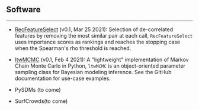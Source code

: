 ## Software

---

* [RecFeatureSelect](https://pypi.org/project/RecFeatureSelect/) (v0.1, Mar 25 2021): Selection of de-correlated features by removing the most similar pair at each call, `RecFeatureSelect` uses importance scores as rankings and reaches the stopping case when the Spearman's rho threshold is reached.

* [ltwMCMC](https://pypi.org/project/lwMCMC/) (v0.1, Feb 4 2021): A "lightweight" implementation of Markov Chain Monte Carlo in Python, `ltwMCMC` is an object-oriented parameter sampling class for Bayesian modeling inference. See the GitHub documentation for use-case examples. 

* PySDMs (to come)

* SurfCrowds(to come)
